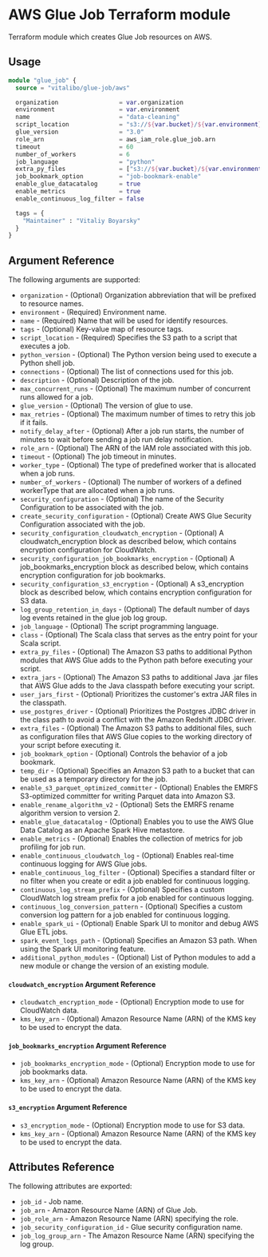 # AWS Glue Job Terraform module

Terraform module which creates Glue Job resources on AWS.

## Usage

```terraform
module "glue_job" {
  source = "vitalibo/glue-job/aws"

  organization                 = var.organization
  environment                  = var.environment
  name                         = "data-cleaning"
  script_location              = "s3://${var.bucket}/${var.environment}/driver.py"
  glue_version                 = "3.0"
  role_arn                     = aws_iam_role.glue_job.arn
  timeout                      = 60
  number_of_workers            = 6
  job_language                 = "python"
  extra_py_files               = ["s3://${var.bucket}/${var.environment}/sources.zip"]
  job_bookmark_option          = "job-bookmark-enable"
  enable_glue_datacatalog      = true
  enable_metrics               = true
  enable_continuous_log_filter = false

  tags = {
    "Maintainer" : "Vitaliy Boyarsky"
  }
}
```

## Argument Reference

The following arguments are supported:

- `organization` - (Optional) Organization abbreviation that will be prefixed to resource names.
- `environment` - (Required) Environment name.
- `name` - (Required) Name that will be used for identify resources.
- `tags` - (Optional) Key-value map of resource tags.
- `script_location` - (Required) Specifies the S3 path to a script that executes a job.
- `python_version` - (Optional) The Python version being used to execute a Python shell job.
- `connections` - (Optional) The list of connections used for this job.
- `description` - (Optional) Description of the job.
- `max_concurrent_runs` - (Optional) The maximum number of concurrent runs allowed for a job.
- `glue_version` - (Optional) The version of glue to use.
- `max_retries` - (Optional) The maximum number of times to retry this job if it fails.
- `notify_delay_after` - (Optional) After a job run starts, the number of minutes to wait before sending a job run delay
  notification.
- `role_arn` - (Optional) The ARN of the IAM role associated with this job.
- `timeout` - (Optional) The job timeout in minutes.
- `worker_type` - (Optional) The type of predefined worker that is allocated when a job runs.
- `number_of_workers` - (Optional) The number of workers of a defined workerType that are allocated when a job runs.
- `security_configuration` - (Optional) The name of the Security Configuration to be associated with the job.
- `create_security_configuration` - (Optional) Create AWS Glue Security Configuration associated with the job.
- `security_configuration_cloudwatch_encryption` - (Optional) A cloudwatch_encryption block as described below, which
  contains encryption configuration for CloudWatch.
- `security_configuration_job_bookmarks_encryption` - (Optional) A job_bookmarks_encryption block as described below,
  which contains encryption configuration for job bookmarks.
- `security_configuration_s3_encryption` - (Optional) A s3_encryption block as described below, which contains
  encryption configuration for S3 data.
- `log_group_retention_in_days` - (Optional) The default number of days log events retained in the glue job log group.
- `job_language` - (Optional) The script programming language.
- `class` - (Optional) The Scala class that serves as the entry point for your Scala script.
- `extra_py_files` - (Optional) The Amazon S3 paths to additional Python modules that AWS Glue adds to the Python path
  before executing your script.
- `extra_jars` - (Optional) The Amazon S3 paths to additional Java .jar files that AWS Glue adds to the Java classpath
  before executing your script.
- `user_jars_first` - (Optional) Prioritizes the customer's extra JAR files in the classpath.
- `use_postgres_driver` - (Optional) Prioritizes the Postgres JDBC driver in the class path to avoid a conflict with the
  Amazon Redshift JDBC driver.
- `extra_files` - (Optional) The Amazon S3 paths to additional files, such as configuration files that AWS Glue copies
  to the working directory of your script before executing it.
- `job_bookmark_option` - (Optional) Controls the behavior of a job bookmark.
- `temp_dir` - (Optional) Specifies an Amazon S3 path to a bucket that can be used as a temporary directory for the job.
- `enable_s3_parquet_optimized_committer` - (Optional) Enables the EMRFS S3-optimized committer for writing Parquet data
  into Amazon S3.
- `enable_rename_algorithm_v2` - (Optional) Sets the EMRFS rename algorithm version to version 2.
- `enable_glue_datacatalog` - (Optional) Enables you to use the AWS Glue Data Catalog as an Apache Spark Hive metastore.
- `enable_metrics` - (Optional) Enables the collection of metrics for job profiling for job run.
- `enable_continuous_cloudwatch_log` - (Optional) Enables real-time continuous logging for AWS Glue jobs.
- `enable_continuous_log_filter` - (Optional) Specifies a standard filter or no filter when you create or edit a job
  enabled for continuous logging.
- `continuous_log_stream_prefix` - (Optional) Specifies a custom CloudWatch log stream prefix for a job enabled for
  continuous logging.
- `continuous_log_conversion_pattern` - (Optional) Specifies a custom conversion log pattern for a job enabled for
  continuous logging.
- `enable_spark_ui` - (Optional) Enable Spark UI to monitor and debug AWS Glue ETL jobs.
- `spark_event_logs_path` - (Optional) Specifies an Amazon S3 path. When using the Spark UI monitoring feature.
- `additional_python_modules` - (Optional) List of Python modules to add a new module or change the version of an
  existing module.

#### `cloudwatch_encryption` Argument Reference

- `cloudwatch_encryption_mode` - (Optional) Encryption mode to use for CloudWatch data.
- `kms_key_arn` - (Optional) Amazon Resource Name (ARN) of the KMS key to be used to encrypt the data.

#### `job_bookmarks_encryption` Argument Reference

- `job_bookmarks_encryption_mode` - (Optional) Encryption mode to use for job bookmarks data.
- `kms_key_arn` - (Optional) Amazon Resource Name (ARN) of the KMS key to be used to encrypt the data.

#### `s3_encryption` Argument Reference

- `s3_encryption_mode` - (Optional) Encryption mode to use for S3 data.
- `kms_key_arn` - (Optional) Amazon Resource Name (ARN) of the KMS key to be used to encrypt the data.

## Attributes Reference

The following attributes are exported:

- `job_id` - Job name.
- `job_arn` - Amazon Resource Name (ARN) of Glue Job.
- `job_role_arn` - Amazon Resource Name (ARN) specifying the role.
- `job_security_configuration_id` - Glue security configuration name.
- `job_log_group_arn` - The Amazon Resource Name (ARN) specifying the log group.
